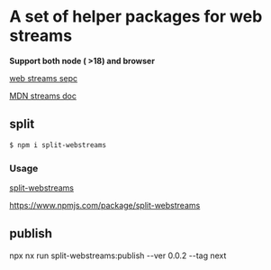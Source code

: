 # A set of helper packages for web streams

**Support both node ( >18) and browser**

[web streams sepc](https://streams.spec.whatwg.org/)

[MDN streams doc](https://developer.mozilla.org/en-US/docs/Web/API/Streams_API)

## split

```bash
$ npm i split-webstreams
```

### Usage

[split-webstreams](./packages/split-webstreams/README.md)

https://www.npmjs.com/package/split-webstreams

## publish

npx nx run split-webstreams:publish --ver 0.0.2 --tag next
